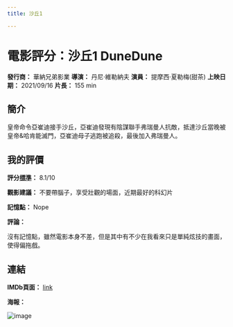 ```yaml
---
title: 沙丘1

---
```


# 電影評分：沙丘1 DuneDune
**發行商：**  	華納兄弟影業
**導演：** 	丹尼·維勒納夫
**演員：** 提摩西·夏勒梅(甜茶)
**上映日期：** 2021/09/16
**片長：** 155 min 


## 簡介

皇帝命令亞崔迪接手沙丘，亞崔迪發現有陰謀聯手弗瑞曼人抗敵，抵達沙丘當晚被皇帝&哈肯能滅門，亞崔迪母子逃跑被追殺，最後加入弗瑞曼人。

## 我的評價
**評分[標準](標準.md)：** 8.1/10

**觀影建議：**  不要帶腦子，享受壯觀的場面，近期最好的科幻片

**記憶點：**  Nope

**評論：**

沒有記憶點，雖然電影本身不差，但是其中有不少在我看來只是單純炫技的畫面，使得偏拖戲。

## 連結
**IMDb頁面：** [link](https://www.imdb.com/title/tt1160419/)

**海報：** 

![image](image/v2-5a651794c44e2f970be7a220d64321bc_r.jpg)